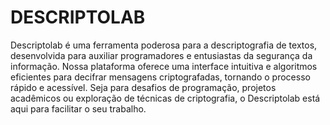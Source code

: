 # DESCRIPTOLAB
Descriptolab é uma ferramenta poderosa para a descriptografia de textos, desenvolvida para auxiliar programadores e entusiastas da segurança da informação. Nossa plataforma oferece uma interface intuitiva e algoritmos eficientes para decifrar mensagens criptografadas, tornando o processo rápido e acessível. Seja para desafios de programação, projetos acadêmicos ou exploração de técnicas de criptografia, o Descriptolab está aqui para facilitar o seu trabalho.